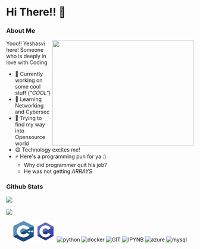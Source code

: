 # Hi There!! 👋

<!--
**yanonymous/yanonymous** is a ✨ _special_ ✨ repository because its `README.md` (this file) appears on your GitHub profile.

Here are some ideas to get you started:

- 🔭 I’m currently working on ...
- 🌱 I’m currently learning ...
- 👯 I’m looking to collaborate on ...
- 🤔 I’m looking for help with ...
- 💬 Ask me about ...
- 📫 How to reach me: ...
- 😄 Pronouns: ...
- ⚡ Fun fact: ...
-->

### About Me

<img align="right" width="380" height="284" src="https://user-images.githubusercontent.com/31380824/120925945-81fd9200-c6f8-11eb-9767-ba8d947512b5.jpg">

Yooo!! Yeshasvi here! Someone who is deeply in love with Coding

  * 🔭 Currently working on some cool stuff (_"COOL"_)
  * 🌱 Learning Networking and Cybersec 
  * 💬 Trying to find my way into Opensource world
  * 😄 Technology excites me!
  * ⚡ Here's a programming pun for ya :)
      * Why did programmer quit his job?
      * He was not getting _ARRAYS_



### Github Stats

![](https://github-readme-stats.vercel.app/api?username=yanonymous&theme=dark&show_icons=true)

![](https://github-readme-stats.vercel.app/api/top-langs/?username=yanonymous&theme=dark&layout=compact)

<p align="center">
      <img src="c.svg" alt="c" width="55" height="55"/>
      <img src="cpp.svg" alt="cpp" width="55" height="55">
      <img src="https://www.vectorlogo.zone/logos/python/python-icon.svg" alt="python" width="55" height="55"/>
      <img src="https://www.vectorlogo.zone/logos/docker/docker-icon.svg" alt="docker" width="85" height="70"/> 
      <img src="https://www.vectorlogo.zone/logos/git-scm/git-scm-icon.svg" alt="GIT" width="55" height="55"/> 
      <img src="https://www.vectorlogo.zone/logos/jupyter/jupyter-icon.svg" alt="IPYNB" width="55" height="55"/> 
      <img src="https://www.vectorlogo.zone/logos/microsoft_azure/microsoft_azure-icon.svg" alt="azure" width="55" height="55"/> 
      <img src="https://www.vectorlogo.zone/logos/mysql/mysql-ar21.svg" alt="mysql" width="110" height="75"/> 
</p>
